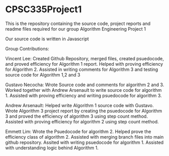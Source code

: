 # CPSC335Project1
This is the repository containing the source code, project reports and readme files required for our group Algorithm Engineering Project 1

Our source code is written in Javascript


Group Contributions:

Vincent Lee: Created Github Repository, merged files, created psuedocode, and proved efficiency for Algorithm 1 report. Helped with proving efficiency for Algorithm 2. Assisted in writing comments for Algorithm 3 and testing source code for Algorithm 1,2 and 3

Gustavo Necocha: 
Wrote Source code and comments for algorithm 2 and 3. Worked together with Andrew Arsenault to write source code for algorithm 1. Assisted with proving efficiency and writing psuedocode for algorithm 3.

Andrew Arsenault:
Helped write Algorithm 1 source code with Gustavo. Wrote Algorithm 3 project report by creating the psuedocode for Algorithm 3 and proved the efficiency of algorithm 3 using step count method. Assisted with proving efficiency for algorithm 2 using step count method.

Emmett Lim: Wrote the Psuedocode for algorithm 2. Helped prove the efficiency class of algorithm 2. Assisted with merging branch files into main github repository. Assited with writing psuedocode for algorithm 1. Assisted with understanding logic behind Algorithm 1.
